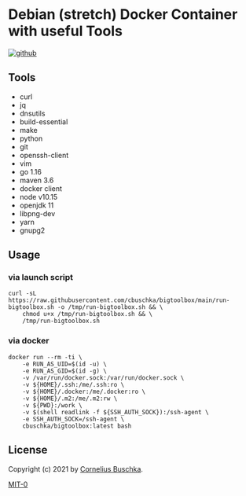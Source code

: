 # Debian (stretch) Docker Container with useful Tools
[![github](https://img.shields.io/badge/github-bigtoolbox-green)](https://github.com/cbuschka/bigtoolbox)

## Tools

* curl
* jq
* dnsutils
* build-essential
* make
* python
* git
* openssh-client
* vim
* go 1.16
* maven 3.6
* docker client
* node v10.15
* openjdk 11
* libpng-dev
* yarn
* gnupg2

## Usage

### via launch script

```
curl -sL https://raw.githubusercontent.com/cbuschka/bigtoolbox/main/run-bigtoolbox.sh -o /tmp/run-bigtoolbox.sh && \
	chmod u+x /tmp/run-bigtoolbox.sh && \
	/tmp/run-bigtoolbox.sh
```

### via docker

```
docker run --rm -ti \
	-e RUN_AS_UID=$(id -u) \
	-e RUN_AS_GID=$(id -g) \
	-v /var/run/docker.sock:/var/run/docker.sock \
	-v ${HOME}/.ssh:/me/.ssh:ro \
	-v ${HOME}/.docker:/me/.docker:ro \
	-v ${HOME}/.m2:/me/.m2:rw \
	-v ${PWD}:/work \
	-v $(shell readlink -f ${SSH_AUTH_SOCK}):/ssh-agent \
	-e SSH_AUTH_SOCK=/ssh-agent \
	cbuschka/bigtoolbox:latest bash
```

## License
Copyright (c) 2021 by [Cornelius Buschka](https://github.com/cbuschka).

[MIT-0](./license.txt)

